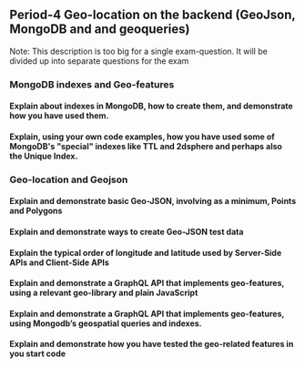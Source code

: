 
## Period-4 Geo-location on the backend (GeoJson, MongoDB and and geoqueries)
 


Note: This description is too big for a single exam-question. It will be divided up into separate questions for the exam
### MongoDB indexes and Geo-features
#### Explain about indexes in MongoDB, how to create them, and demonstrate how you have used them.
#### Explain, using your own code examples, how you have used some of MongoDB's "special" indexes like TTL and 2dsphere and perhaps also the Unique Index.
### Geo-location and Geojson 
#### Explain and demonstrate basic Geo-JSON, involving as a minimum, Points and Polygons
#### Explain and demonstrate ways to create Geo-JSON test data
#### Explain the typical order of longitude and latitude used by Server-Side APIs and Client-Side APIs
#### Explain and demonstrate a GraphQL API that implements geo-features, using a relevant geo-library and plain JavaScript
 #### Explain and demonstrate a GraphQL API that implements geo-features, using Mongodb’s geospatial queries and indexes.
#### Explain and demonstrate how you have tested the geo-related features in you start code

